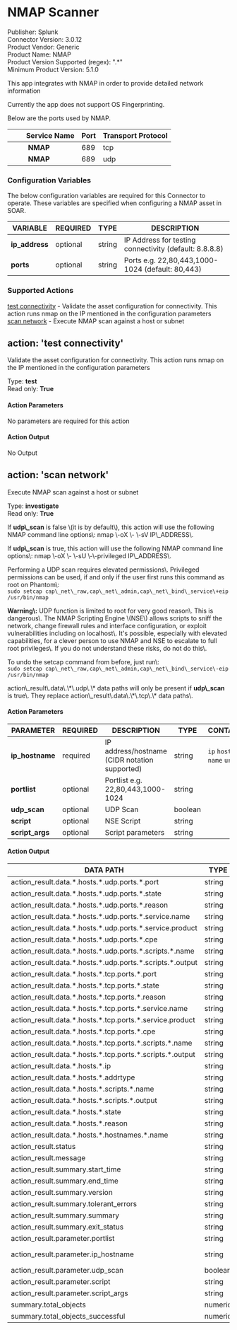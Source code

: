 [comment]: # "Auto-generated SOAR connector documentation"
# NMAP Scanner

Publisher: Splunk  
Connector Version: 3\.0\.12  
Product Vendor: Generic  
Product Name: NMAP  
Product Version Supported (regex): "\.\*"  
Minimum Product Version: 5\.1\.0  

This app integrates with NMAP in order to provide detailed network information

[comment]: # "File: README.md"
[comment]: # "Copyright (c) 2016-2022 Splunk Inc."
[comment]: # ""
[comment]: # "Licensed under the Apache License, Version 2.0 (the 'License');"
[comment]: # "you may not use this file except in compliance with the License."
[comment]: # "You may obtain a copy of the License at"
[comment]: # ""
[comment]: # "    http://www.apache.org/licenses/LICENSE-2.0"
[comment]: # ""
[comment]: # "Unless required by applicable law or agreed to in writing, software distributed under"
[comment]: # "the License is distributed on an 'AS IS' BASIS, WITHOUT WARRANTIES OR CONDITIONS OF ANY KIND,"
[comment]: # "either express or implied. See the License for the specific language governing permissions"
[comment]: # "and limitations under the License."
[comment]: # ""
Currently the app does not support OS Fingerprinting.

Below are the ports used by NMAP.

|         Service Name | Port | Transport Protocol |
|----------------------|------|--------------------|
|          **NMAP**    | 689  | tcp                |
|          **NMAP**    | 689  | udp                |


### Configuration Variables
The below configuration variables are required for this Connector to operate.  These variables are specified when configuring a NMAP asset in SOAR.

VARIABLE | REQUIRED | TYPE | DESCRIPTION
-------- | -------- | ---- | -----------
**ip\_address** |  optional  | string | IP Address for testing connectivity \(default\: 8\.8\.8\.8\)
**ports** |  optional  | string | Ports e\.g\. 22,80,443,1000\-1024 \(default\: 80,443\)

### Supported Actions  
[test connectivity](#action-test-connectivity) - Validate the asset configuration for connectivity\. This action runs nmap on the IP mentioned in the configuration parameters  
[scan network](#action-scan-network) - Execute NMAP scan against a host or subnet  

## action: 'test connectivity'
Validate the asset configuration for connectivity\. This action runs nmap on the IP mentioned in the configuration parameters

Type: **test**  
Read only: **True**

#### Action Parameters
No parameters are required for this action

#### Action Output
No Output  

## action: 'scan network'
Execute NMAP scan against a host or subnet

Type: **investigate**  
Read only: **True**

<p>If <b>udp\_scan</b> is false \(it is by default\), this action will use the following NMAP command line options\: nmap \-oX \- \-sV IP\_ADDRESS\.</p><p>If <b>udp\_scan</b> is true, this action will use the following NMAP command line options\: nmap \-oX \- \-sU \-\-privileged IP\_ADDRESS\.</p><p>Performing a UDP scan requires elevated permissions\.  Privileged permissions can be used, if and only if the user first runs this command as root on Phantom\:<br><code>sudo setcap cap\_net\_raw,cap\_net\_admin,cap\_net\_bind\_service\+eip /usr/bin/nmap</code></p><p><b>Warning\:</b> UDP function is limited to root for very good reason\.  This is dangerous\. The NMAP Scripting Engine \(NSE\) allows scripts to sniff the network, change firewall rules and interface configuration, or exploit vulnerabilities including on localhost\. It's possible, especially with elevated capabilities, for a clever person to use NMAP and NSE to escalate to full root privileges\. If you do not understand these risks, do not do this\.</p><p>To undo the setcap command from before, just run\:<br><code>sudo setcap cap\_net\_raw,cap\_net\_admin,cap\_net\_bind\_service\-eip /usr/bin/nmap</code><br><p>action\_result\.data\.\*\.udp\.\* data paths will only be present if <b>udp\_scan</b> is true\.  They replace action\_result\.data\.\*\.tcp\.\* data paths\.</p>

#### Action Parameters
PARAMETER | REQUIRED | DESCRIPTION | TYPE | CONTAINS
--------- | -------- | ----------- | ---- | --------
**ip\_hostname** |  required  | IP address/hostname \(CIDR notation supported\) | string |  `ip`  `host name`  `url` 
**portlist** |  optional  | Portlist e\.g\. 22,80,443,1000\-1024 | string | 
**udp\_scan** |  optional  | UDP Scan | boolean | 
**script** |  optional  | NSE Script | string | 
**script\_args** |  optional  | Script parameters | string | 

#### Action Output
DATA PATH | TYPE | CONTAINS
--------- | ---- | --------
action\_result\.data\.\*\.hosts\.\*\.udp\.ports\.\*\.port | string |  `port` 
action\_result\.data\.\*\.hosts\.\*\.udp\.ports\.\*\.state | string | 
action\_result\.data\.\*\.hosts\.\*\.udp\.ports\.\*\.reason | string | 
action\_result\.data\.\*\.hosts\.\*\.udp\.ports\.\*\.service\.name | string | 
action\_result\.data\.\*\.hosts\.\*\.udp\.ports\.\*\.service\.product | string | 
action\_result\.data\.\*\.hosts\.\*\.udp\.ports\.\*\.cpe | string | 
action\_result\.data\.\*\.hosts\.\*\.udp\.ports\.\*\.scripts\.\*\.name | string | 
action\_result\.data\.\*\.hosts\.\*\.udp\.ports\.\*\.scripts\.\*\.output | string | 
action\_result\.data\.\*\.hosts\.\*\.tcp\.ports\.\*\.port | string |  `port` 
action\_result\.data\.\*\.hosts\.\*\.tcp\.ports\.\*\.state | string | 
action\_result\.data\.\*\.hosts\.\*\.tcp\.ports\.\*\.reason | string | 
action\_result\.data\.\*\.hosts\.\*\.tcp\.ports\.\*\.service\.name | string |  `url` 
action\_result\.data\.\*\.hosts\.\*\.tcp\.ports\.\*\.service\.product | string | 
action\_result\.data\.\*\.hosts\.\*\.tcp\.ports\.\*\.cpe | string | 
action\_result\.data\.\*\.hosts\.\*\.tcp\.ports\.\*\.scripts\.\*\.name | string | 
action\_result\.data\.\*\.hosts\.\*\.tcp\.ports\.\*\.scripts\.\*\.output | string | 
action\_result\.data\.\*\.hosts\.\*\.ip | string |  `ip` 
action\_result\.data\.\*\.hosts\.\*\.addrtype | string | 
action\_result\.data\.\*\.hosts\.\*\.scripts\.\*\.name | string | 
action\_result\.data\.\*\.hosts\.\*\.scripts\.\*\.output | string | 
action\_result\.data\.\*\.hosts\.\*\.state | string | 
action\_result\.data\.\*\.hosts\.\*\.reason | string | 
action\_result\.data\.\*\.hosts\.\*\.hostnames\.\*\.name | string |  `host name` 
action\_result\.status | string | 
action\_result\.message | string | 
action\_result\.summary\.start\_time | string | 
action\_result\.summary\.end\_time | string | 
action\_result\.summary\.version | string | 
action\_result\.summary\.tolerant\_errors | string | 
action\_result\.summary\.summary | string | 
action\_result\.summary\.exit\_status | string | 
action\_result\.parameter\.portlist | string | 
action\_result\.parameter\.ip\_hostname | string |  `ip`  `host name`  `url` 
action\_result\.parameter\.udp\_scan | boolean | 
action\_result\.parameter\.script | string | 
action\_result\.parameter\.script\_args | string | 
summary\.total\_objects | numeric | 
summary\.total\_objects\_successful | numeric | 